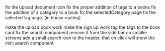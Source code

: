<!-- make the buttons fatter -->
fix the upload document icon
fix the proper addition of tags to a books 
fix the addition of a category to a book 
fix the selectedCategory page 
fix the selectedTag page. (in house routing)
<!-- fix the home page and and the library image pages with good css (perfect when responsive) -->
make the upload book work
make the sign up work
tag the tags to the book card
fix the search component
remove it from the side bar on smaller screens add a small search icon to the header, that on click will show the mini search component

